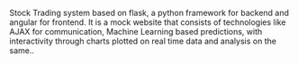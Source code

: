 Stock Trading system based on flask, a python framework for backend and angular for frontend. It is a mock website that consists of technologies like AJAX for communication, Machine Learning based predictions, with interactivity through charts plotted on real time data and analysis on the same..
